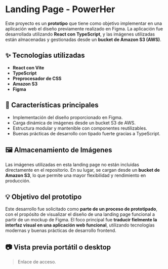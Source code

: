 # Landing Page - PowerHer

Este proyecto es un **prototipo** que tiene como objetivo implementar en una aplicación web el diseño previamente realizado en Figma. La aplicación fue desarrollada utilizando **React con TypeScript**, y las imágenes utilizadas están almacenadas y gestionadas desde un **bucket de Amazon S3 (AWS)**.

## ✨ Tecnologías utilizadas

- **React con Vite**
- **TypeScript**
- **Preprocesador de CSS**
- **Amazon S3**
- **Figma**


## 🚀 Características principales

- Implementación del diseño proporcionado en Figma.
- Carga dinámica de imágenes desde un bucket S3 de AWS.
- Estructura modular y mantenible con componentes reutilizables.
- Buenas prácticas de desarrollo con tipado fuerte gracias a TypeScript.

## 🖼️ Almacenamiento de Imágenes

Las imágenes utilizadas en esta landing page no están incluidas directamente en el repositorio. En su lugar, se cargan desde un **bucket de Amazon S3**, lo que permite una mayor flexibilidad y rendimiento en producción.

## 💡 Objetivo del prototipo

Este desarrollo fue solicitado como **parte de un proceso de prototipado**, con el propósito de visualizar el diseño de una landing page funcional a partir de un mockup de Figma. El foco principal fue **traducir fielmente la interfaz visual en una aplicación web funcional**, utilizando tecnologías modernas y buenas prácticas de desarrollo frontend.

## 📷 Vista previa portátil o desktop

> Enlace de acceso.

